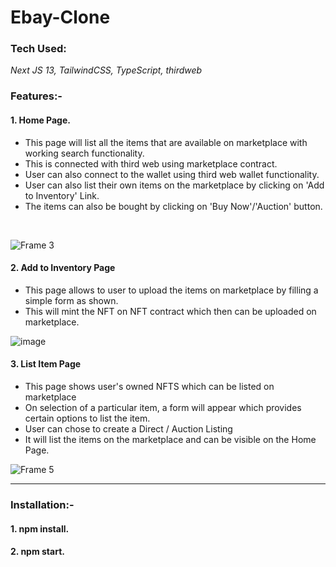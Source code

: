 # Ebay-Clone

### Tech Used:
*Next JS 13, TailwindCSS, TypeScript, thirdweb*


### Features:-
#### 1. Home Page.
* This page will list all the items that are available on marketplace with working search functionality.
* This is connected with third web using marketplace contract. 
* User can also connect to the wallet using third web wallet functionality.
* User can also  list their own items on the marketplace by clicking on 'Add to Inventory' Link.
* The items can also be bought by clicking on 'Buy Now'/'Auction' button.
<br/>

![Frame 3](https://github.com/dds05/Ebay-Clone/assets/78254330/8d16d5fd-b0aa-4851-907c-0eb5f39c08f9)



#### 2. Add to Inventory Page
* This page allows to user to upload the items on marketplace by filling a simple form as shown.
* This will mint the NFT on NFT contract which then can be uploaded on marketplace.
 
![image](https://github.com/dds05/Ebay-Clone/assets/78254330/1edb2552-1fa6-474d-84f1-9d9a86dbe70f)

#### 3. List Item Page
* This page shows user's owned NFTS which can be listed on marketplace
* On selection of a particular item, a form will appear which provides certain options to list the item.
* User can chose to create a Direct / Auction Listing
* It will list the items on the marketplace and can be visible on the Home Page.

![Frame 5](https://github.com/dds05/Ebay-Clone/assets/78254330/26c3b6e9-1d8a-44f3-abd3-5750e0376a09)



<hr/>

### Installation:-
#### 1. npm install.
#### 2. npm start.
